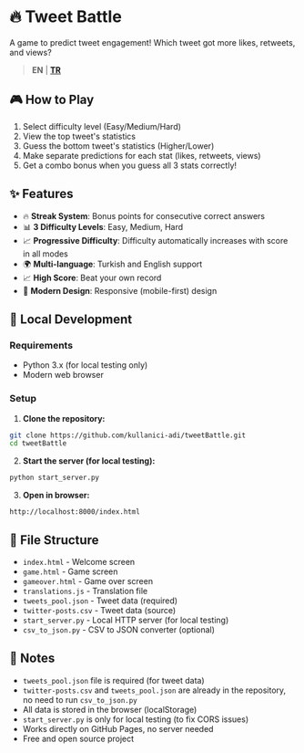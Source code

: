 # 🔥 Tweet Battle

A game to predict tweet engagement! Which tweet got more likes, retweets, and views?

> **EN** | **[TR](README.tr.md)**

## 🎮 How to Play

1. Select difficulty level (Easy/Medium/Hard)
2. View the top tweet's statistics
3. Guess the bottom tweet's statistics (Higher/Lower)
4. Make separate predictions for each stat (likes, retweets, views)
5. Get a combo bonus when you guess all 3 stats correctly!

## ✨ Features

- 🔥 **Streak System**: Bonus points for consecutive correct answers
- 📊 **3 Difficulty Levels**: Easy, Medium, Hard
- 📈 **Progressive Difficulty**: Difficulty automatically increases with score in all modes
- 🌍 **Multi-language**: Turkish and English support
- 📈 **High Score**: Beat your own record
- 🎨 **Modern Design**: Responsive (mobile-first) design

## 🚀 Local Development

### Requirements
- Python 3.x (for local testing only)
- Modern web browser

### Setup

1. **Clone the repository:**
```bash
git clone https://github.com/kullanici-adi/tweetBattle.git
cd tweetBattle
```

2. **Start the server (for local testing):**
```bash
python start_server.py
```

3. **Open in browser:**
```
http://localhost:8000/index.html
```

## 📁 File Structure

- `index.html` - Welcome screen
- `game.html` - Game screen
- `gameover.html` - Game over screen
- `translations.js` - Translation file
- `tweets_pool.json` - Tweet data (required)
- `twitter-posts.csv` - Tweet data (source)
- `start_server.py` - Local HTTP server (for local testing)
- `csv_to_json.py` - CSV to JSON converter (optional)

## 📝 Notes

- `tweets_pool.json` file is required (for tweet data)
- `twitter-posts.csv` and `tweets_pool.json` are already in the repository, no need to run `csv_to_json.py`
- All data is stored in the browser (localStorage)
- `start_server.py` is only for local testing (to fix CORS issues)
- Works directly on GitHub Pages, no server needed
- Free and open source project
